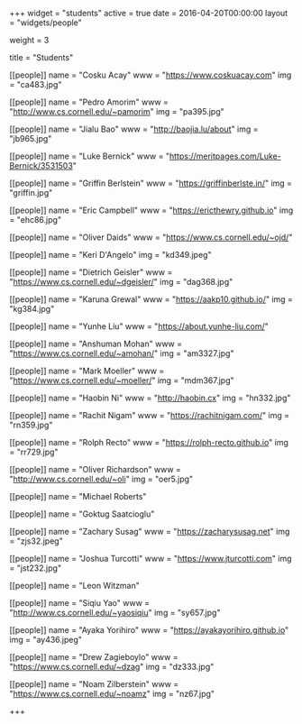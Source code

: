 +++
widget = "students"
active = true
date = 2016-04-20T00:00:00
layout = "widgets/people"

weight = 3

title = "Students"

[[people]]
  name = "Cosku Acay"
  www = "https://www.coskuacay.com"
  img = "ca483.jpg"

[[people]]
  name = "Pedro Amorim"
  www = "http://www.cs.cornell.edu/~pamorim"
  img = "pa395.jpg"

[[people]]
  name = "Jialu Bao"
  www = "http://baojia.lu/about"
		img = "jb965.jpg"

[[people]]
  name = "Luke Bernick"
  www = "https://meritpages.com/Luke-Bernick/3531503"

[[people]]
  name = "Griffin Berlstein"
  www = "https://griffinberlste.in/"
  img = "griffin.jpg"

[[people]]
  name = "Eric Campbell"
  www = "https://ericthewry.github.io"
  img = "ehc86.jpg"

[[people]]
  name = "Oliver Daids"
  www = "https://www.cs.cornell.edu/~ojd/"

[[people]]
  name = "Keri D'Angelo"
  img = "kd349.jpeg"

[[people]]
  name = "Dietrich Geisler"
  www = "https://www.cs.cornell.edu/~dgeisler/"
  img = "dag368.jpg"

[[people]]
  name = "Karuna Grewal"
  www = "https://aakp10.github.io/"
  img = "kg384.jpg"

[[people]]
  name = "Yunhe Liu"
  www = "https://about.yunhe-liu.com/"

[[people]]
  name = "Anshuman Mohan"
  www = "https://www.cs.cornell.edu/~amohan/"
  img = "am3327.jpg"

[[people]]
  name = "Mark Moeller"
  www = "https://www.cs.cornell.edu/~moeller/"
  img = "mdm367.jpg"

[[people]]
  name = "Haobin Ni"
  www = "http://haobin.cx"
  img = "hn332.jpg"

[[people]]
  name = "Rachit Nigam"
  www = "https://rachitnigam.com/"
  img = "rn359.jpg"

[[people]]
  name = "Rolph Recto"
  www = "https://rolph-recto.github.io"
  img = "rr729.jpg"

[[people]]
  name = "Oliver Richardson"
  www = "http://www.cs.cornell.edu/~oli"
  img = "oer5.jpg"

[[people]]
  name = "Michael Roberts"

[[people]]
  name = "Goktug Saatcioglu"

[[people]]
  name = "Zachary Susag"
  www = "https://zacharysusag.net"
  img = "zjs32.jpeg"

[[people]]
  name = "Joshua Turcotti"
  www = "https://www.jturcotti.com"
  img = "jst232.jpg"

[[people]]
  name = "Leon Witzman"

[[people]]
  name = "Siqiu Yao"
  www = "http://www.cs.cornell.edu/~yaosiqiu"
  img = "sy657.jpg"

[[people]]
  name = "Ayaka Yorihiro"
  www = "https://ayakayorihiro.github.io"
  img = "ay436.jpeg"

[[people]]
  name = "Drew Zagieboylo"
  www = "https://www.cs.cornell.edu/~dzag"
  img = "dz333.jpg"

[[people]]
  name = "Noam Zilberstein"
  www = "https://www.cs.cornell.edu/~noamz"
  img = "nz67.jpg"

+++
